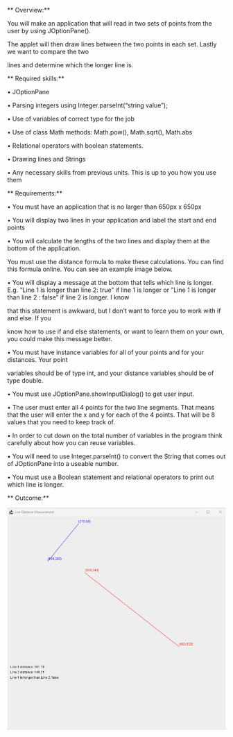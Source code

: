 ** Overview:**



You will make an application that will read in two sets of points from the user by using JOptionPane().

The applet will then draw lines between the two points in each set. Lastly we want to compare the two

lines and determine which the longer line is.



** Required skills:**

• JOptionPane

• Parsing integers using Integer.parseInt(“string value”);

• Use of variables of correct type for the job

• Use of class Math methods: Math.pow(), Math.sqrt(), Math.abs

• Relational operators with boolean statements.

• Drawing lines and Strings

• Any necessary skills from previous units. This is up to you how you use them



** Requirements:**

• You must have an application that is no larger than 650px x 650px

• You will display two lines in your application and label the start and end points

• You will calculate the lengths of the two lines and display them at the bottom of the application.

You must use the distance formula to make these calculations. You can find this formula online. You can see an example image below.

• You will display a message at the bottom that tells which line is longer. E.g. “Line 1 is longer than line 2: true” if line 1 is longer or ”Line 1 is longer than line 2 : false” if line 2 is longer. I know

that this statement is awkward, but I don’t want to force you to work with if and else. If you

know how to use if and else statements, or want to learn them on your own, you could make this message better.

• You must have instance variables for all of your points and for your distances. Your point

variables should be of type int, and your distance variables should be of type double.

• You must use JOptionPane.showInputDialog() to get user input.

• The user must enter all 4 points for the two line segments. That means that the user will enter the x and y for each of the 4 points. That will be 8 values that you need to keep track of.

• In order to cut down on the total number of variables in the program think carefully about how you can reuse variables.

• You will need to use Integer.parseInt() to convert the String that comes out of JOptionPane into a useable number.

• You must use a Boolean statement and relational operators to print out which line is longer.



** Outcome:**



<div align="center">







<img src="outcome.png">







</div>


